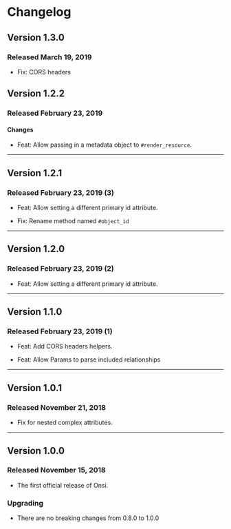 # Changelog

## Version 1.3.0

### Released March 19, 2019

- Fix: CORS headers

## Version 1.2.2

### Released February 23, 2019

#### Changes

- Feat: Allow passing in a metadata object to `#render_resource`.

---

## Version 1.2.1

### Released February 23, 2019 (3)

- Feat: Allow setting a different primary id attribute.

- Fix: Rename method named `#object_id`

---

## Version 1.2.0

### Released February 23, 2019 (2)

- Feat: Allow setting a different primary id attribute.

---

## Version 1.1.0

### Released February 23, 2019 (1)

- Feat: Add CORS headers helpers.

- Feat: Allow Params to parse included relationships

---

## Version 1.0.1

### Released November 21, 2018

- Fix for nested complex attributes.

---

## Version 1.0.0

### Released November 15, 2018

- The first official release of Onsi.

### Upgrading

- There are no breaking changes from 0.8.0 to 1.0.0
